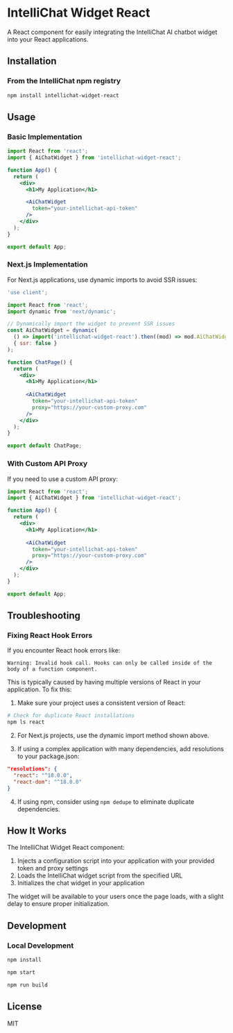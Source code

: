 # IntelliChat Widget React

A React component for easily integrating the IntelliChat AI chatbot widget into your React applications.

## Installation

### From the IntelliChat npm registry

```bash
npm install intellichat-widget-react
```

## Usage

### Basic Implementation

```jsx
import React from 'react';
import { AiChatWidget } from 'intellichat-widget-react';

function App() {
  return (
    <div>
      <h1>My Application</h1>

      <AiChatWidget 
        token="your-intellichat-api-token"
      />
    </div>
  );
}

export default App;
```

### Next.js Implementation

For Next.js applications, use dynamic imports to avoid SSR issues:

```jsx
'use client';

import React from 'react';
import dynamic from 'next/dynamic';

// Dynamically import the widget to prevent SSR issues
const AiChatWidget = dynamic(
  () => import('intellichat-widget-react').then((mod) => mod.AiChatWidget),
  { ssr: false }
);

function ChatPage() {
  return (
    <div>
      <h1>My Application</h1>
      
      <AiChatWidget 
        token="your-intellichat-api-token"
        proxy="https://your-custom-proxy.com"
      />
    </div>
  );
}

export default ChatPage;
```

### With Custom API Proxy

If you need to use a custom API proxy:

```jsx
import React from 'react';
import { AiChatWidget } from 'intellichat-widget-react';

function App() {
  return (
    <div>
      <h1>My Application</h1>
      
      <AiChatWidget 
        token="your-intellichat-api-token"
        proxy="https://your-custom-proxy.com"
      />
    </div>
  );
}

export default App;
```

## Troubleshooting

### Fixing React Hook Errors

If you encounter React hook errors like:

```
Warning: Invalid hook call. Hooks can only be called inside of the body of a function component.
```

This is typically caused by having multiple versions of React in your application. To fix this:

1. Make sure your project uses a consistent version of React:

```bash
# Check for duplicate React installations
npm ls react
```

2. For Next.js projects, use the dynamic import method shown above.

3. If using a complex application with many dependencies, add resolutions to your package.json:

```json
"resolutions": {
  "react": "^18.0.0",
  "react-dom": "^18.0.0"
}
```

4. If using npm, consider using `npm dedupe` to eliminate duplicate dependencies.

## How It Works

The IntelliChat Widget React component:

1. Injects a configuration script into your application with your provided token and proxy settings
2. Loads the IntelliChat widget script from the specified URL
3. Initializes the chat widget in your application

The widget will be available to your users once the page loads, with a slight delay to ensure proper initialization.

## Development

### Local Development

```bash
npm install

npm start

npm run build
```

## License

MIT
